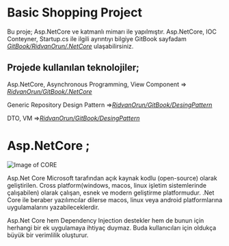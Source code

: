 # Basic Shopping Project
Bu proje; Asp.NetCore ve katmanlı mimarı ile yapılmıştır. Asp.NetCore, IOC Conteyner, Startup.cs ile ilgili ayrıntıyı bilgiye GitBook sayfadam [*GitBook/RidvanOrun/.NetCore*](https://ridvanorun.gitbook.io/asp-net-core/)  ulaşabilirsiniz.

## Projede kullanılan teknolojiler;

Asp.NetCore, Asynchronous Programming, View Component => [*RidvanOrun/GitBook/.NetCore*](https://ridvanorun.gitbook.io/asp-net-core/)

Generic Repository Design Pattern =>[*RidvanOrun/GitBook/DesingPattern*](https://ridvanorun.gitbook.io/desing-patterns/)

DTO, VM =>[*RidvanOrun/GitBook/DesingPattern*](https://ridvanorun.gitbook.io/object-operation/)

# Asp.NetCore ;

![Image of CORE](https://gblobscdn.gitbook.com/assets%2F-MR9wwvmI8SJVJgLR_0N%2F-MRBEwGOYBF7cH7-C3qI%2F-MRBMEg99F6yDnstQVuW%2FStandartvsCore.png?alt=media&token=8a59b987-3601-452a-9311-4c0c04c13b7f)

  Asp.Net Core Microsoft tarafından açık kaynak kodlu (open-source) olarak geliştirilen. Cross platform(windows, macos, linux işletim sistemlerinde çalışabilen) olarak çalışan, esnek ve modern geliştirme platformudur. .Net Core ile beraber yazılımcılar dilerse macos, linux veya android platformlarına uygulamalarını yazabileceklerdir.
  
  Asp.Net Core hem Dependency Injection destekler hem de bunun için herhangi bir ek uygulamaya ihtiyaç duymaz. Buda kullanıcıları için oldukça büyük bir verimlilik oluşturur.
   
   
